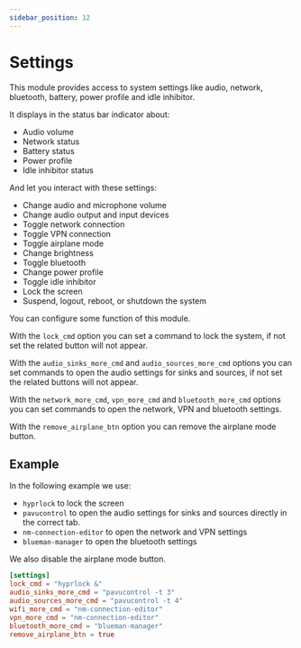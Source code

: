 ```yaml
---
sidebar_position: 12
---
```


# Settings

This module provides access to system settings like audio, network, bluetooth,
battery, power profile and idle inhibitor.

It displays in the status bar indicator about:

- Audio volume
- Network status
- Battery status
- Power profile
- Idle inhibitor status

And let you interact with these settings:

- Change audio and microphone volume
- Change audio output and input devices
- Toggle network connection
- Toggle VPN connection
- Toggle airplane mode
- Change brightness
- Toggle bluetooth
- Change power profile
- Toggle idle inhibitor
- Lock the screen
- Suspend, logout, reboot, or shutdown the system

You can configure some function of this module.

With the `lock_cmd` option you can set a command to lock
the system, if not set the related button will not appear.

With the `audio_sinks_more_cmd` and `audio_sources_more_cmd`
options you can set commands to open the audio settings
for sinks and sources, if not set the related buttons will not appear.

With the `network_more_cmd`, `vpn_more_cmd` and `bluetooth_more_cmd` options
you can set commands to open the network, VPN and bluetooth settings.

With the `remove_airplane_btn` option you can remove the airplane mode button.

## Example

In the following example we use:

- `hyprlock` to lock the screen
- `pavucontrol` to open the audio settings for sinks and sources
  directly in the correct tab.
- `nm-connection-editor` to open the network and VPN settings
- `blueman-manager` to open the bluetooth settings

We also disable the airplane mode button.

```toml
[settings]
lock_cmd = "hyprlock &"
audio_sinks_more_cmd = "pavucontrol -t 3"
audio_sources_more_cmd = "pavucontrol -t 4"
wifi_more_cmd = "nm-connection-editor"
vpn_more_cmd = "nm-connection-editor"
bluetooth_more_cmd = "blueman-manager"
remove_airplane_btn = true
```
